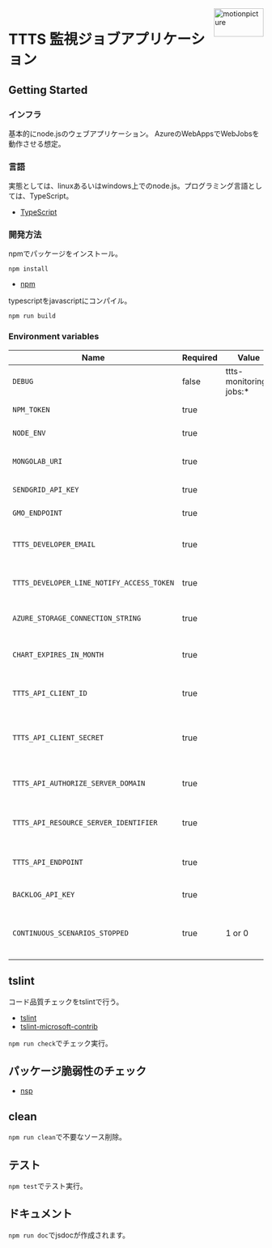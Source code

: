 <img src="https://motionpicture.jp/images/common/logo_01.svg" alt="motionpicture" title="motionpicture" align="right" height="56" width="98"/>

# TTTS 監視ジョブアプリケーション

## Getting Started

### インフラ
基本的にnode.jsのウェブアプリケーション。
AzureのWebAppsでWebJobsを動作させる想定。

### 言語
実態としては、linuxあるいはwindows上でのnode.js。プログラミング言語としては、TypeScript。

* [TypeScript](https://www.typescriptlang.org/)

### 開発方法
npmでパッケージをインストール。

```shell
npm install
```
* [npm](https://www.npmjs.com/)


typescriptをjavascriptにコンパイル。

```shell
npm run build
```


### Environment variables

| Name                                      | Required | Value                  | Purpose                      |
| ----------------------------------------- | -------- | ---------------------- | ---------------------------- |
| `DEBUG`                                   | false    | ttts-monitoring-jobs:* | Debug                        |
| `NPM_TOKEN`                               | true     |                        | NPM auth token               |
| `NODE_ENV`                                | true     |                        | environment name             |
| `MONGOLAB_URI`                            | true     |                        | MongoDB connection URI       |
| `SENDGRID_API_KEY`                        | true     |                        | SendGrid API Key             |
| `GMO_ENDPOINT`                            | true     |                        | GMO API endpoint             |
| `TTTS_DEVELOPER_EMAIL`                    | true     |                        | 開発者通知用メールアドレス          |
| `TTTS_DEVELOPER_LINE_NOTIFY_ACCESS_TOKEN` | true     |                        | LINE Notifyでのレポート通知        |
| `AZURE_STORAGE_CONNECTION_STRING`         | true     |                        | Save charts on azure storage |
| `CHART_EXPIRES_IN_MONTH`                  | true     |                        | チャート表示有効期間(ヵ月)        |
| `TTTS_API_CLIENT_ID`                      | true     |                        | TTTS APIクライアントID             |
| `TTTS_API_CLIENT_SECRET`                  | true     |                        | TTTS APIクライアントシークレット         |
| `TTTS_API_AUTHORIZE_SERVER_DOMAIN`        | true     |                        | TTTS API認可サーバードメイン         |
| `TTTS_API_RESOURCE_SERVER_IDENTIFIER`     | true     |                        | TTTS APIリソースサーバー識別子       |
| `TTTS_API_ENDPOINT`                       | true     |                        | TTTS APIエンドポイント              |
| `BACKLOG_API_KEY`                         | true     |                        | バックログAPI key                 |
| `CONTINUOUS_SCENARIOS_STOPPED`            | true     | 1 or 0                 | 継続的なシナリオを止めるかどうか         |


## tslint

コード品質チェックをtslintで行う。
* [tslint](https://github.com/palantir/tslint)
* [tslint-microsoft-contrib](https://github.com/Microsoft/tslint-microsoft-contrib)

`npm run check`でチェック実行。


## パッケージ脆弱性のチェック

* [nsp](https://www.npmjs.com/package/nsp)


## clean
`npm run clean`で不要なソース削除。


## テスト
`npm test`でテスト実行。


## ドキュメント
`npm run doc`でjsdocが作成されます。
